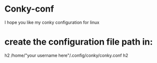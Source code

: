 # Conky-conf
I hope you like my conky configuration for linux
# create the configuration file path in:
h2 /home/"your username here"/.config/conky/conky.conf  h2

